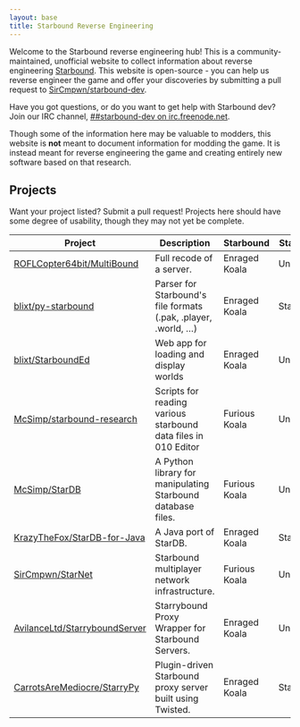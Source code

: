 ```yaml
---
layout: base
title: Starbound Reverse Engineering
---
```


Welcome to the Starbound reverse engineering hub! This is a community-maintained, unofficial website to collect information
about reverse engineering [Starbound](http://playstarbound.com). This website is open-source - you can help us reverse engineer
the game and offer your discoveries by submitting a pull request to [SirCmpwn/starbound-dev](https://github.com/SirCmpwn/starbound-dev).

Have you got questions, or do you want to get help with Starbound dev? Join our IRC channel,
<a target="_blank" href="http://webchat.freenode.net/?channels=##starbound-dev">##starbound-dev on irc.freenode.net</a>.

Though some of the information here may be valuable to modders, this website is **not** meant to document information for modding
the game. It is instead meant for reverse engineering the game and creating entirely new software based on that research.

## Projects

Want your project listed? Submit a pull request! Projects here should have some degree of usability, though they may not
yet be complete.

<!-- 
    These lists are for open-source projects only.
    Maintain these lists first by supported Starbound version, and second alphabetically. Don't compete for room here.
    External links should have target="_blank"
    Add categories when appropriate. I expect there to be a "server" and "client" section eventually, and probably a
    "libraries" section. Make an "other" section if your stuff doesn't fit into the existing categories.
-->

<table class="table">
    <thead>
        <tr>
            <th>Project</th>
            <th>Description</th>
            <th>Starbound</th>
            <th>Stability</th>
            <th>Languages</th>
            <th>License</th>
        </tr>
    </thead>
    <tbody>
        <tr> <!-- MultiBound -->
            <td><a target="_blank" href="https://github.com/ROFLCopter64bit/MultiBound">ROFLCopter64bit/MultiBound</a></td>
            <td>Full recode of a server.</td>
            <td><span class="label label-success">Enraged Koala</span></td>
            <td><span class="label label-danger">Unstable</span></td>
            <td>C#</td>
            <td><a target="_blank" href="https://github.com/ROFLCopter64bit/MultiBound/blob/master/LICENSE">GPL v2</a></td>
        </tr>
        <tr> <!-- py-starbound -->
            <td><a target="_blank" href="https://github.com/blixt/py-starbound">blixt/py-starbound</a></td>
            <td>Parser for Starbound's file formats (.pak, .player, .world, …)</td>
            <td><span class="label label-success">Enraged Koala</span></td>
            <td><span class="label label-success">Stable</span></td>
            <td>Python</td>
            <td><a target="_blank" href="https://github.com/blixt/py-starbound/blob/master/LICENSE">MIT</a></td>
        </tr>
        <tr> <!-- starbounded -->
            <td><a target="_blank" href="https://github.com/blixt/starbounded">blixt/StarboundEd</a></td>
            <td>Web app for loading and display worlds</td>
            <td><span class="label label-success">Enraged Koala</span></td>
            <td><span class="label label-danger">Unstable</span></td>
            <td>JavaScript</td>
            <td><a target="_blank" href="https://github.com/blixt/starbounded/blob/master/LICENSE">MIT</a></td>
        </tr>
        <tr> <!-- starbound-research -->
            <td><a target="_blank" href="https://github.com/McSimp/starbound-research">McSimp/starbound-research</a></td>
            <td>Scripts for reading various starbound data files in 010 Editor</td>
            <td><span class="label label-danger">Furious Koala</span></td>
            <td><span class="label label-danger">Unstable</span></td>
            <td>010 Editor</td>
            <td><a target="_blank" href="https://github.com/McSimp/starbound-research/blob/master/LICENSE">MIT</a></td>
        </tr>
        <tr> <!-- StarDB -->
            <td><a target="_blank" href="https://github.com/McSimp/StarDB">McSimp/StarDB</a></td>
            <td>A Python library for manipulating Starbound database files.</td>
            <td><span class="label label-danger">Furious Koala</span></td>
            <td><span class="label label-danger">Unstable</span></td>
            <td>Python</td>
            <td><a target="_blank" href="https://github.com/McSimp/StarDB/blob/master/LICENSE">MIT</a></td>
        </tr>
        <tr> <!-- StarDB-for-Java -->
            <td><a target="_blank" href="https://github.com/KrazyTheFox/StarDB-for-Java">KrazyTheFox/StarDB-for-Java</a></td>
            <td>A Java port of StarDB.</td>
            <td><span class="label label-success">Enraged Koala</span></td>
            <td><span class="label label-success">Stable</span></td>
            <td>Java</td>
            <td><a target="_blank" href="https://github.com/KrazyTheFox/StarDB-for-Java/blob/master/LICENSE">MIT</a></td>
        </tr>
        <tr> <!-- StarNet -->
            <td><a target="_blank" href="https://github.com/SirCmpwn/StarNet">SirCmpwn/StarNet</a></td>
            <td>Starbound multiplayer network infrastructure.</td>
            <td><span class="label label-danger">Furious Koala</span></td>
            <td><span class="label label-danger">Unstable</span></td>
            <td>C#</td>
            <td><a target="_blank" href="https://github.com/SirCmpwn/StarNet/blob/master/LICENSE">MIT</a></td>
        </tr>
        <tr> <!-- StarryboundServer -->
            <td><a target="_blank" href="https://github.com/AvilanceLtd/StarryboundServer/">AvilanceLtd/StarryboundServer</a></td>
            <td>Starrybound Proxy Wrapper for Starbound Servers.</td>
            <td><span class="label label-success">Enraged Koala</span></td>
            <td><span class="label label-danger">Unstable</span></td>
            <td>C#</td>
            <td><a target="_blank" href="https://github.com/AvilanceLtd/StarryboundServer/blob/master/LICENSE">GPLv3</a></td>
        </tr>
        <tr> <!-- StarryPy -->
            <td><a target="_blank" href="https://github.com/CarrotsAreMediocre/StarryPy">CarrotsAreMediocre/StarryPy</a></td>
            <td>Plugin-driven Starbound proxy server built using Twisted.</td>
            <td><span class="label label-success">Enraged Koala</span></td>
            <td><span class="label label-success">Stable</span></td>
            <td>Python</td>
            <td><a target="_blank" href="https://github.com/CarrotsAreMediocre/StarryPy/blob/master/LICENSE">WTFPL</a></td>
        </tr>
    </tbody>
</table>
